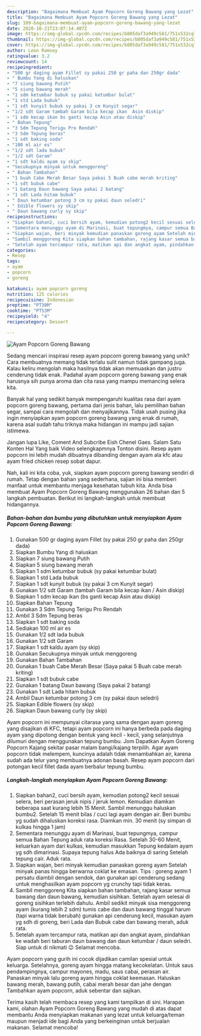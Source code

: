 ```yaml
---
description: "Bagaimana Membuat Ayam Popcorn Goreng Bawang yang Lezat"
title: "Bagaimana Membuat Ayam Popcorn Goreng Bawang yang Lezat"
slug: 109-bagaimana-membuat-ayam-popcorn-goreng-bawang-yang-lezat
date: 2020-10-21T23:07:14.407Z
image: https://img-global.cpcdn.com/recipes/b805daf3a949c581/751x532cq70/ayam-popcorn-goreng-bawang-foto-resep-utama.jpg
thumbnail: https://img-global.cpcdn.com/recipes/b805daf3a949c581/751x532cq70/ayam-popcorn-goreng-bawang-foto-resep-utama.jpg
cover: https://img-global.cpcdn.com/recipes/b805daf3a949c581/751x532cq70/ayam-popcorn-goreng-bawang-foto-resep-utama.jpg
author: Leon Ramsey
ratingvalue: 3.2
reviewcount: 14
recipeingredient:
- "500 gr daging ayam Fillet sy pakai 250 gr paha dan 250gr dada"
- " Bumbu Yang di haluskan"
- "7 siung bawang Putih"
- "5 siung bawang merah"
- "1 sdm ketumbar bubuk sy pakai ketumbar bulat"
- "1 std Lada bubuk"
- "1 sdt kunyit bubuk sy pakai 3 cm Kunyit segar"
- "1/2 sdt Garam tambah Garam bila kecap ikan  Asin diskip"
- "1 sdm kecap ikan bs ganti kecap Asin atau diskip"
- " Bahan Tepung"
- "3 Sdm Tepung Terigu Pro Rendah"
- "3 Sdm Tepung beras"
- "1 sdt baking soda"
- "100 ml air es"
- "1/2 sdt lada bubuk"
- "1/2 sdt Garam"
- "1 sdt kaldu ayam sy skip"
- "Secukupnya minyak untuk menggoreng"
- " Bahan Tambahan"
- "1 buah Cabe Merah Besar Saya pakai 5 Buah cabe merah kriting"
- "1 sdt bubuk cabe"
- "1 batang Daun bawang Saya pakai 2 batang"
- "1 sdt Lada hitam bubuk"
- " Daun ketumbar potong 3 cm sy pakai daun seledri"
- " Edible flowers sy skip"
- " Daun bawang curly sy skip"
recipeinstructions:
- "Siapkan bahan2, cuci bersih ayam, kemudian potong2 kecil sesuai selera, beri perasan jeruk nipis / jeruk lemon. Kemudian diamkan beberapa saat kurang lebih 15 Menit. Sambil menunggu haluskan bumbu2. Setelah 15 menit bilas / cuci lagi ayam dengan air. Beri bumbu yg sudah dihaluskan koreksi rasa. Diamkan min. 30 menit (sy simpan di kulkas hingga 1 jam)"
- "Sementara menunggu ayam di Marinasi, buat tepungmya, campur semua Bahan Tepung aduk rata koreksi Rasa. Setelah 30-60 Menit, keluarkan ayam dari kulkas, kemudian masukkan Tepung kedalam ayam yg sdh dimarinasi. Supaya tepung halus Ada baiknya di saring Setelah tepung cair. Aduk rata."
- "Siapkan wajan, beri minyak kemudian panaskan goreng ayam Setelah minyak panas hingga berwarna coklat ke emasan. Tips : goreng ayam 1 persatu diambil dengan sendok, dan gunakan api cenderung sedang untuk menghasilkan ayam popcorn yg crunchy tapi tidak keras."
- "Sambil menggoreng Kita siapkan bahan tambahan, rajang kasar semua bawang dan daun bawang, kemudian sisihkan. Setelah ayam selesai di goreng sisihkan terlebih dahulu. Ambil sedikit minyak sisa menggoreng ayam (kurang lebih 2 sdm) tumis cabe dan daun bawang tinggal harum (tapi warna tidak berubah) gunakan api cenderung kecil, masukan ayam yg sdh di goreng, beri Lada dan Bubuk cabe dan bawang merah, aduk rata."
- "Setelah ayam tercampur rata, matikan api dan angkat ayam, pindahkan ke wadah beri taburan daun bawang dan daun ketumbar / daun seledri. Siap untuk di nikmati 😉 Selamat mencoba."
categories:
- Resep
tags:
- ayam
- popcorn
- goreng

katakunci: ayam popcorn goreng 
nutrition: 125 calories
recipecuisine: Indonesian
preptime: "PT30M"
cooktime: "PT53M"
recipeyield: "4"
recipecategory: Dessert

---
```



![Ayam Popcorn Goreng Bawang](https://img-global.cpcdn.com/recipes/b805daf3a949c581/751x532cq70/ayam-popcorn-goreng-bawang-foto-resep-utama.jpg)

Sedang mencari inspirasi resep ayam popcorn goreng bawang yang unik? Cara membuatnya memang tidak terlalu sulit namun tidak gampang juga. Kalau keliru mengolah maka hasilnya tidak akan memuaskan dan justru cenderung tidak enak. Padahal ayam popcorn goreng bawang yang enak harusnya sih punya aroma dan cita rasa yang mampu memancing selera kita.

Banyak hal yang sedikit banyak mempengaruhi kualitas rasa dari ayam popcorn goreng bawang, pertama dari jenis bahan, lalu pemilihan bahan segar, sampai cara mengolah dan menyajikannya. Tidak usah pusing jika ingin menyiapkan ayam popcorn goreng bawang yang enak di rumah, karena asal sudah tahu triknya maka hidangan ini mampu jadi sajian istimewa.

Jangan lupa Like, Coment And Subcribe Eish Chenel Gaes. Salam Satu Konten Hal Yang baik Video selengkapmnya Tonton disini. Resep ayam popcorn ini lebih mudah dibuatnya dibanding dengan ayam ala kfc atau ayam fried chicken resep sobat dapur.


Nah, kali ini kita coba, yuk, siapkan ayam popcorn goreng bawang sendiri di rumah. Tetap dengan bahan yang sederhana, sajian ini bisa memberi manfaat untuk membantu menjaga kesehatan tubuh kita. Anda bisa membuat Ayam Popcorn Goreng Bawang menggunakan 26 bahan dan 5 langkah pembuatan. Berikut ini langkah-langkah untuk membuat hidangannya.

<!--inarticleads1-->

##### Bahan-bahan dan bumbu yang dibutuhkan untuk menyiapkan Ayam Popcorn Goreng Bawang:

1. Gunakan 500 gr daging ayam Fillet (sy pakai 250 gr paha dan 250gr dada)
1. Siapkan  Bumbu Yang di haluskan
1. Siapkan 7 siung bawang Putih
1. Siapkan 5 siung bawang merah
1. Siapkan 1 sdm ketumbar bubuk (sy pakai ketumbar bulat)
1. Siapkan 1 std Lada bubuk
1. Siapkan 1 sdt kunyit bubuk (sy pakai 3 cm Kunyit segar)
1. Gunakan 1/2 sdt Garam (tambah Garam bila kecap ikan / Asin diskip)
1. Siapkan 1 sdm kecap ikan (bs ganti kecap Asin atau diskip)
1. Siapkan  Bahan Tepung
1. Gunakan 3 Sdm Tepung Terigu Pro Rendah
1. Ambil 3 Sdm Tepung beras
1. Siapkan 1 sdt baking soda
1. Sediakan 100 ml air es
1. Gunakan 1/2 sdt lada bubuk
1. Gunakan 1/2 sdt Garam
1. Siapkan 1 sdt kaldu ayam (sy skip)
1. Gunakan Secukupnya minyak untuk menggoreng
1. Gunakan  Bahan Tambahan
1. Gunakan 1 buah Cabe Merah Besar (Saya pakai 5 Buah cabe merah kriting)
1. Siapkan 1 sdt bubuk cabe
1. Gunakan 1 batang Daun bawang (Saya pakai 2 batang)
1. Gunakan 1 sdt Lada hitam bubuk
1. Ambil  Daun ketumbar potong 3 cm (sy pakai daun seledri)
1. Siapkan  Edible flowers (sy skip)
1. Siapkan  Daun bawang curly (sy skip)


Ayam popcorn ini mempunyai citarasa yang sama dengan ayam goreng yang disajikan di KFC, tetapi ayam popcorn ini hanya berbeda pada daging ayam yang dipotong dengan bentuk yang kecil - kecil, yang selanjutnya dilumuri dengan menggunakan tepung bumbu. Jom Dapatkan Ayam Goreng Popcorn Kajang sekitar pasar malam bangi/kajang terpilih. Agar ayam popcorn tidak melempem, kuncinya adalah tidak menambahkan air, karena sudah ada telur yang membuatnya adonan basah. Resep ayam popcorn dari potongan kecil fillet dada ayam berbalur tepung bumbu. 

<!--inarticleads2-->

##### Langkah-langkah menyiapkan Ayam Popcorn Goreng Bawang:

1. Siapkan bahan2, cuci bersih ayam, kemudian potong2 kecil sesuai selera, beri perasan jeruk nipis / jeruk lemon. Kemudian diamkan beberapa saat kurang lebih 15 Menit. Sambil menunggu haluskan bumbu2. Setelah 15 menit bilas / cuci lagi ayam dengan air. Beri bumbu yg sudah dihaluskan koreksi rasa. Diamkan min. 30 menit (sy simpan di kulkas hingga 1 jam)
1. Sementara menunggu ayam di Marinasi, buat tepungmya, campur semua Bahan Tepung aduk rata koreksi Rasa. Setelah 30-60 Menit, keluarkan ayam dari kulkas, kemudian masukkan Tepung kedalam ayam yg sdh dimarinasi. Supaya tepung halus Ada baiknya di saring Setelah tepung cair. Aduk rata.
1. Siapkan wajan, beri minyak kemudian panaskan goreng ayam Setelah minyak panas hingga berwarna coklat ke emasan. Tips : goreng ayam 1 persatu diambil dengan sendok, dan gunakan api cenderung sedang untuk menghasilkan ayam popcorn yg crunchy tapi tidak keras.
1. Sambil menggoreng Kita siapkan bahan tambahan, rajang kasar semua bawang dan daun bawang, kemudian sisihkan. Setelah ayam selesai di goreng sisihkan terlebih dahulu. Ambil sedikit minyak sisa menggoreng ayam (kurang lebih 2 sdm) tumis cabe dan daun bawang tinggal harum (tapi warna tidak berubah) gunakan api cenderung kecil, masukan ayam yg sdh di goreng, beri Lada dan Bubuk cabe dan bawang merah, aduk rata.
1. Setelah ayam tercampur rata, matikan api dan angkat ayam, pindahkan ke wadah beri taburan daun bawang dan daun ketumbar / daun seledri. Siap untuk di nikmati 😉 Selamat mencoba.


Ayam popcorn yang gurih ini cocok dijadikan camilan spesial untuk keluarga. Setelahnya, goreng ayam hingga matang kecokelatan. Untuk saus pendampingnya, campur mayones, madu, saus cabai, perasan air. Panaskan minyak lalu goreng ayam hingga coklat keemasan. Haluskan bawang merah, bawang putih, cabai merah besar dan jahe dengan Tambahkan ayam popcorn, aduk sebentar dan sajikan. 

Terima kasih telah membaca resep yang kami tampilkan di sini. Harapan kami, olahan Ayam Popcorn Goreng Bawang yang mudah di atas dapat membantu Anda menyiapkan makanan yang lezat untuk keluarga/teman maupun menjadi ide bagi Anda yang berkeinginan untuk berjualan makanan. Selamat mencoba!
